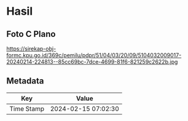 # Hasil

## Foto C Plano

https://sirekap-obj-formc.kpu.go.id/369c/pemilu/pdpr/51/04/03/20/09/5104032009017-20240214-224813--85cc69bc-7dce-4699-81f6-821259c2622b.jpg


## Metadata

| Key        | Value               |
| ---------- | ------------------- |
| Time Stamp | 2024-02-15 07:02:30 |



